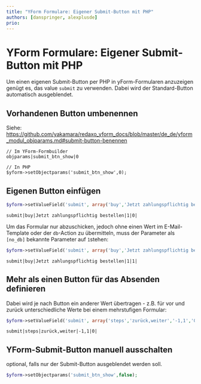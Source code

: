 ```yaml
---
title: "YForm Formulare: Eigener Submit-Button mit PHP"
authors: [danspringer, alexplusde]
prio:
---
```



# YForm Formulare: Eigener Submit-Button mit PHP

Um einen eigenen Submit-Button per PHP in yForm-Formularen anzuzeigen genügt es, das value `submit` zu verwenden. Dabei wird der Standard-Button automatisch ausgeblendet. 

## Vorhandenen Button umbenennen

Siehe: https://github.com/yakamara/redaxo_yform_docs/blob/master/de_de/yform_modul_objparams.md#submit-button-benennen

```
// Im YForm-Formbuilder
objparams|submit_btn_show|0

// In PHP
$yform->setObjectparams('submit_btn_show',0);
```

## Eigenen Button einfügen

```php
$yform->setValueField('submit', array('buy','Jetzt zahlungspflichtig bestellen','1','0'));
```

```
submit|buy|Jetzt zahlungspflichtig bestellen|1|0|
```

Um das Formular nur abzuschicken, jedoch ohne einen Wert im E-Mail-Template oder der `db`-Action zu übermitteln, muss der Parameter als `[no_db]` bekannte Parameter auf `1`stehen:

```php
$yform->setValueField('submit', array('buy','Jetzt zahlungspflichtig bestellen','1','1'));
```

```
submit|buy|Jetzt zahlungspflichtig bestellen|1|1|
```

## Mehr als einen Button für das Absenden definieren

Dabei wird je nach Button ein anderer Wert übertragen - z.B. für vor und zurück unterschiedliche Werte bei einem mehrstufigen Formular:

```php
$yform->setValueField('submit', array('steps','zurück,weiter','-1,1','0'));
```

```
submit|steps|zurück,weiter|-1,1|0|
```

## YForm-Submit-Button manuell ausschalten

optional, falls nur der Submit-Button ausgeblendet werden soll.

```php
$yform->setObjectparams('submit_btn_show',false); 
```
